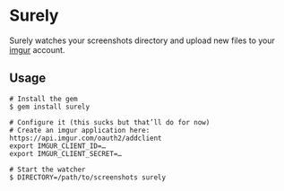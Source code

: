 # Surely

Surely watches your screenshots directory and upload new files to your [imgur](http://imgur.com/) account.

## Usage

```shell
# Install the gem
$ gem install surely

# Configure it (this sucks but that’ll do for now)
# Create an imgur application here: https://api.imgur.com/oauth2/addclient
export IMGUR_CLIENT_ID=…
export IMGUR_CLIENT_SECRET=…

# Start the watcher
$ DIRECTORY=/path/to/screenshots surely
```
